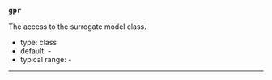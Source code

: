 ### `gpr`

The access to the surrogate model class. 

  - type: class
  - default: -
  - typical range: -

---